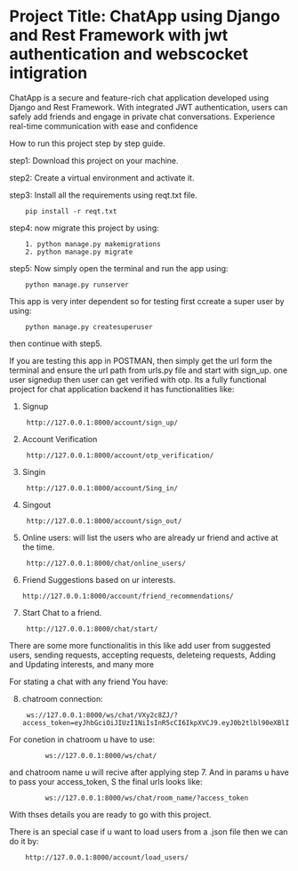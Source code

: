 
# Project Title: ChatApp using Django and Rest Framework with jwt authentication and webscocket intigration

ChatApp is a secure and feature-rich chat application developed using Django and Rest Framework. With integrated JWT authentication, users can safely add friends and engage in private chat conversations. Experience real-time communication with ease and confidence

How to run this project step by step guide.

step1: Download this project on your machine.  

step2: Create a virtual environment and activate it.

step3: Install all the requirements using reqt.txt file.
        
        pip install -r reqt.txt


step4: now migrate this project by using:

        1. python manage.py makemigrations
        2. python manage.py migrate

step5: Now simply open the terminal and run the app using:

        python manage.py runserver

This app is very inter dependent so for testing first ccreate a super user by using:

        python manage.py createsuperuser

then continue with step5.

If you are testing this app in POSTMAN, then simply get the url form the terminal and ensure the url path from urls.py file and start with sign_up. one user signedup then user can get verified with otp. Its a fully functional project for chat application backend it has functionalities like:
        
1. Signup

        http://127.0.0.1:8000/account/sign_up/

2. Account Verification

        http://127.0.0.1:8000/account/otp_verification/

3. Singin

        http://127.0.0.1:8000/account/Sing_in/

4. Singout

        http://127.0.0.1:8000/account/sign_out/

5. Online users: will list the users who are already ur friend and active at the time.

        http://127.0.0.1:8000/chat/online_users/

6.  Friend Suggestions based on ur interests.

        http://127.0.0.1:8000/account/friend_recommendations/

7. Start Chat to a friend.

        http://127.0.0.1:8000/chat/start/

There are some more functionalitis in this like add user from suggested users, sending requests, accepting requests, deleteing requests, Adding and Updating interests, and many more 

For stating a chat with any friend You have: 


8. chatroom connection:
        
        ws://127.0.0.1:8000/ws/chat/VXy2c8ZJ/?access_token=eyJhbGciOiJIUzI1NiIsInR5cCI6IkpXVCJ9.eyJ0b2tlbl90eXBlIjoiYWNjZXNzIiwiZXhwIjoxNjk3Nzc3NjQxLCJpYXQiOjE2OTc1MTg0NDEsImp0aSI6Ijg1MDUyNmU4Y2QzYzQxZjk4YzI5NWJhNTM0MjcxMTkxIiwidXNlcl9pZCI6NX0.yQO_cHohYEyKvQAqFoQcQohxHRaOMgjjtrBbVaDNU6k
    

For conetion in chatroom u have to use:

             ws://127.0.0.1:8000/ws/chat/

and chatroom name u will recive after applying step 7. And in params u have to pass your access_token, S the final urls looks like:

             ws://127.0.0.1:8000/ws/chat/room_name/?access_token


With thses details you are ready to go with this project. 


There is an special case if u want to load users from a .json file then we can do it by:

        http://127.0.0.1:8000/account/load_users/





